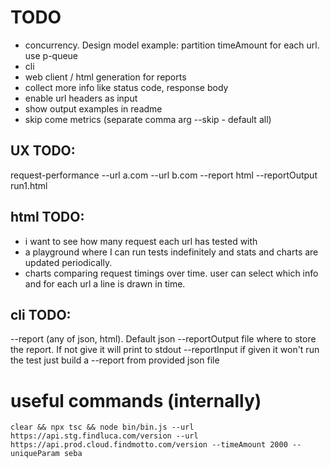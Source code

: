 
# TODO

 * concurrency. Design model example: partition timeAmount for each url. use p-queue
 * cli
 * web client / html generation for reports
 * collect more info like status code, response body
 * enable url headers as input
 * show output examples in readme
 * skip come metrics (separate comma arg --skip - default all)

## UX TODO: 

request-performance --url a.com --url b.com --report html --reportOutput run1.html

## html TODO: 

 * i want to see how many request each url has tested with
 * a playground where I can run tests indefinitely and stats and charts are updated periodically. 
 * charts comparing request timings over time. user can select which info and for each url a line is drawn in time.

## cli TODO: 

 --report  (any of json, html). Default json
 --reportOutput  file where to store the report. If not give it will print to stdout
 --reportInput   if given it won't run the test just build a --report from provided json file

# useful commands (internally)

```
clear && npx tsc && node bin/bin.js --url https://api.stg.findluca.com/version --url https://api.prod.cloud.findmotto.com/version --timeAmount 2000 --uniqueParam seba
```

<!-- 
# how

in its default form it will hit given url for given amount of time with given concurrency and then print a report

if you provide mor than one urls it will run the test for each in the following manner and then print a comparission report. For example, lets say I want to compare urlA and urlB with concurrency=5, it will:

TODO: explain multiple url algorithms

# curl notes

example: 

```
curl -o /dev/null \
  -H 'Cache-Control: no-cache' \
  -s \
  -w "Connect: %{time_connect} TTFB: %{time_starttransfer} Total time: %{time_total} \n" \
  https://api.stg.findluca.com/health
```

## curl doc:  

```
-w, --write-out <format>
              Make curl display information on stdout after a completed transfer. The format is a string that may contain plain text mixed with any number of variables. The format can be specified as a literal "string", or you can have curl read the for-
              mat from a file with "@filename" and to tell curl to read the format from stdin you write "@-".

              The variables present in the output format will be substituted by the value or text that curl thinks fit, as described below. All variables are specified as %{variable_name} and to output a normal % you just write them as %%. You can output
              a newline by using \n, a carriage return with \r and a tab space with \t.

              The output will be written to standard output, but this can be switched to standard error by using %{stderr}.

              NOTE: The %-symbol is a special symbol in the win32-environment, where all occurrences of % must be doubled when using this option.

              The variables available are:

              content_type   The Content-Type of the requested document, if there was any.

              filename_effective
                             The ultimate filename that curl writes out to. This is only meaningful if curl is told to write to a file with the -O, --remote-name or -o, --output option. It's most useful in combination with  the  -J,  --remote-header-name
                             option. (Added in 7.26.0)

              ftp_entry_path The initial path curl ended up in when logging on to the remote FTP server. (Added in 7.15.4)

              http_code      The numerical response code that was found in the last retrieved HTTP(S) or FTP(s) transfer. In 7.18.2 the alias response_code was added to show the same info.

              http_connect   The numerical code that was found in the last response (from a proxy) to a curl CONNECT request. (Added in 7.12.4)

              http_version   The http version that was effectively used. (Added in 7.50.0)

              local_ip       The IP address of the local end of the most recently done connection - can be either IPv4 or IPv6 (Added in 7.29.0)

              local_port     The local port number of the most recently done connection (Added in 7.29.0)

              num_connects   Number of new connects made in the recent transfer. (Added in 7.12.3)

              num_redirects  Number of redirects that were followed in the request. (Added in 7.12.3)

              proxy_ssl_verify_result
                             The result of the HTTPS proxy's SSL peer certificate verification that was requested. 0 means the verification was successful. (Added in 7.52.0)

              redirect_url   When an HTTP request was made without -L, --location to follow redirects (or when --max-redir is met), this variable will show the actual URL a redirect would have gone to. (Added in 7.18.2)

              remote_ip      The remote IP address of the most recently done connection - can be either IPv4 or IPv6 (Added in 7.29.0)

              remote_port    The remote port number of the most recently done connection (Added in 7.29.0)

              scheme         The URL scheme (sometimes called protocol) that was effectively used (Added in 7.52.0)

              size_download  The total amount of bytes that were downloaded.

              size_header    The total amount of bytes of the downloaded headers.

              size_request   The total amount of bytes that were sent in the HTTP request.

              size_upload    The total amount of bytes that were uploaded.

              speed_download The average download speed that curl measured for the complete download. Bytes per second.

              speed_upload   The average upload speed that curl measured for the complete upload. Bytes per second.

              ssl_verify_result
                             The result of the SSL peer certificate verification that was requested. 0 means the verification was successful. (Added in 7.19.0)

              stderr         From this point on, the -w, --write-out output will be written to standard error. (Added in 7.63.0)

              stdout         From this point on, the -w, --write-out output will be written to standard output.  This is the default, but can be used to switch back after switching to stderr.  (Added in 7.63.0)

              time_appconnect
                             The time, in seconds, it took from the start until the SSL/SSH/etc connect/handshake to the remote host was completed. (Added in 7.19.0)

              time_connect   The time, in seconds, it took from the start until the TCP connect to the remote host (or proxy) was completed.

              time_namelookup
                             The time, in seconds, it took from the start until the name resolving was completed.

              time_pretransfer
                             The time, in seconds, it took from the start until the file transfer was just about to begin. This includes all pre-transfer commands and negotiations that are specific to the particular protocol(s) involved.

              time_redirect  The  time, in seconds, it took for all redirection steps including name lookup, connect, pretransfer and transfer before the final transaction was started. time_redirect shows the complete execution time for multiple redirec-
                             tions. (Added in 7.12.3)

              time_starttransfer
                             The time, in seconds, it took from the start until the first byte was just about to be transferred. This includes time_pretransfer and also the time the server needed to calculate the result.

              time_total     The total time, in seconds, that the full operation lasted.



``` -->